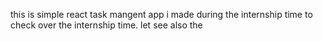 this is simple react task mangent app  i made during the internship time to check over the internship time. let see also the 
